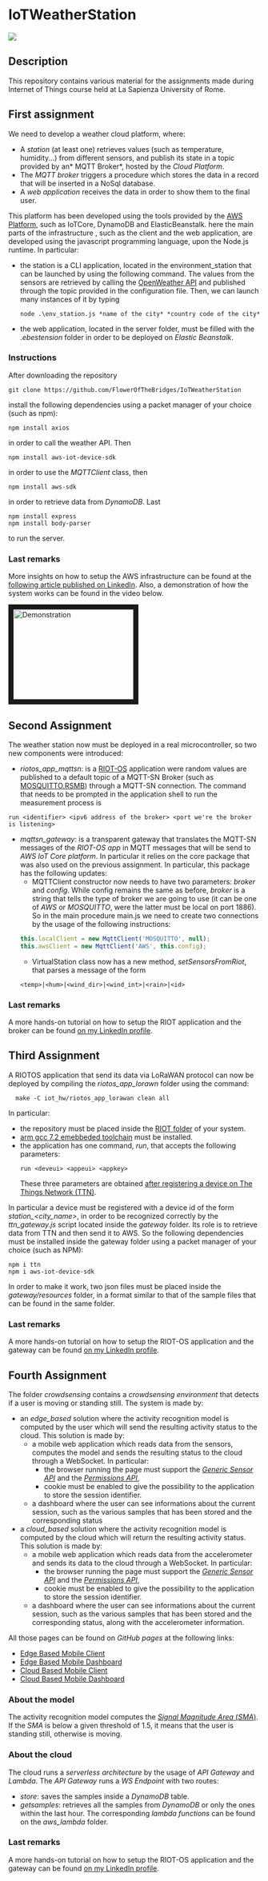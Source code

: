 # IoTWeatherStation

<img src="http://www.dis.uniroma1.it/sites/default/files/marchio%20logo%20eng%20jpg.jpg">

## Description
This repository contains various material for the assignments made during Internet of Things course held at La Sapienza University of Rome.

## First assignment
We need to develop a weather cloud platform, where:

* A *station* (at least one) retrieves values (such as temperature, humidity...) from different sensors, and publish its state in a topic provided by an* MQTT Broker*, hosted by the *Cloud Platform*.
* The *MQTT broker* triggers a procedure which stores the data in a record that will be inserted in a NoSql database.
* A *web application* receives the data in order to show them to the final user.

This platform has been developed using the tools provided by the [AWS Platform](https://console.aws.amazon.com), such as IoTCore, DynamoDB and ElasticBeanstalk. 
here the main parts of the infrastructure , such as the client and the web application, are developed using the javascript programming language, upon the Node.js runtime. In particular:

* the station is a CLI application, located in the environment_station that can be launched by using the following command. The values from the sensors are retrieved by calling the [OpenWeather API](https://openweathermap.org/api) and published through the topic provided in the configuration file. Then, we can launch many instances of it by typing
  ```
  node .\env_station.js *name of the city* *country code of the city* 
  ```
* the web application, located in the server folder, must be filled with the *.ebestension* folder in order to be deployed on *Elastic Beanstalk*.

### Instructions
After downloading the repository
```
git clone https://github.com/FlowerOfTheBridges/IoTWeatherStation
```
install the following dependencies using a packet manager of your choice (such as npm):

```
npm install axios
```
in order to call the weather API. Then
```
npm install aws-iot-device-sdk
```
in order to use the *MQTTClient* class, then
```
npm install aws-sdk
```
in order to retrieve data from *DynamoDB*. Last
```
npm install express
npm install body-parser
```
to run the server.
### Last remarks
More insights on how to setup the AWS infrastructure can be found at the [following article published on LinkedIn](https://www.linkedin.com/pulse/first-approach-iot-virtual-enviromental-station-aws-core-fiordeponti).
Also, a demonstration of how the system works can be found in the video below.


<a href="http://www.youtube.com/watch?feature=player_embedded&v=HBU_OFe8jx4&t=22s
" target="_blank"><img src="http://img.youtube.com/vi/HBU_OFe8jx4&t=22s/0.jpg" 
alt="Demonstration" width="240" height="180" border="10" /></a>

## Second Assignment
The weather station now must be deployed in a real microcontroller, so two new components were introduced:
* *riotos_app_mqttsn*: is a [RIOT-OS](https://github.com/RIOT-OS/RIOT) application were random values are published to a default topic of a MQTT-SN Broker (such as [MOSQUITTO.RSMB](https://github.com/eclipse/mosquitto.rsmb)) through a MQTT-SN connection. The command that needs to be prompted in the application shell to run the measurement process is 
 ```
 run <identifier> <ipv6 address of the broker> <port we're the broker is listening>
 ```
* *mqttsn_gateway*: is a transparent gateway that translates the MQTT-SN messages of the *RIOT-OS app* in MQTT messages that will be send to *AWS IoT Core platform*. In particular it relies on the core package that was also used on the previous assignment. In particular, this package has the following updates:
  - MQTTClient constructor now needs to have two parameters: *broker* and *config*. While config remains the same as before, *broker* is a string that tells the type of broker we are going to use (it can be one of *AWS* or *MOSQUITTO*, were the latter must be local on port 1886). So in the main procedure main.js we need to create two connections by the usage of the following instructions:
   ```javascript
   this.localClient = new MqttClient('MOSQUITTO', null);
   this.awsClient = new MqttClient('AWS', this.config);
   ```
  - VirtualStation class now has a new method, *setSensorsFromRiot*, that parses a message of the form 
  ```
  <temp>|<hum>|<wind_dir>|<wind_int>|<rain>|<id>
  ```
### Last remarks
A more hands-on tutorial on how to setup the RIOT application and the broker can be found [on my LinkedIn profile](https://www.linkedin.com/pulse/another-step-through-iot-field-programming-things-fiordeponti/).

## Third Assignment
A RIOTOS application that send its data via LoRaWAN protocol can now be deployed by compiling the *riotos_app_lorawn* folder using the command:
```
  make -C iot_hw/riotos_app_lorawan clean all
```
In particular:
* the repository must be placed inside the [RIOT folder](https://github.com/RIOT-OS/RIOT) of your system.
* [arm gcc 7.2 emebbeded toolchain](https://developer.arm.com/tools-and-software/open-source-software/developer-tools/gnu-toolchain/gnu-rm) must be installed.
* the application has one command, *run*, that accepts the following parameters:
  ```
  run <deveui> <appeui> <appkey>
  ```
  These three parameters are obtained [after registering a device on The Things Network (TTN)](https://www.thethingsnetwork.org/docs/devices/registration.html). 
  
In particular a device must be registered with a device id of the form *station_<city_name>*, in order to be recognized correctly by the *ttn_gateway.js* script located inside the *gateway* folder. Its role is to retrieve data from TTN and then send it to AWS. So the following dependencies must be installed inside the gateway folder using a packet manager of your choice (such as NPM):
```
npm i ttn
npm i aws-iot-device-sdk
```
In order to make it work, two json files must be placed inside the *gateway/resources* folder, in a format similar to that of the sample files that can be found in the same folder.

### Last remarks
A more hands-on tutorial on how to setup the RIOT-OS application and the gateway can be found [on my LinkedIn profile](https://www.linkedin.com/pulse/integration-lorawan-communication-aws-iot-cloud-giovanni-fiordeponti/).

## Fourth Assignment 

The folder *crowdsensing* contains a *crowdsensing environment* that detects if a user is moving or standing still. The system is made by: 
* an *edge_based* solution where the activity recognition model is computed by the user which will send the resulting activity status to the cloud. This solution is made by:
  * a mobile web application which reads data from the sensors, computes the model and sends the resulting status to the cloud through a WebSocket. In particular:
    * the browser running the page must support the [*Generic Sensor API*](https://www.w3.org/TR/generic-sensor/) and the [*Permissions API*](https://w3c.github.io/permissions/),
    * cookie must be enabled to give the possibility to the application to store the session identifier.
  * a dashboard where the user can see informations about the current session, such as the various samples that has been stored and the corresponding status
* a *cloud_based* solution where the activity recognition model is computed by the cloud which will return the resulting activity status. This solution is made by:
  * a mobile web application which reads data from the accelerometer and sends its data to the cloud through a WebSocket. In particular:
    * the browser running the page must support the [*Generic Sensor API*](https://www.w3.org/TR/generic-sensor/) and the [*Permissions API*](https://w3c.github.io/permissions/),
    * cookie must be enabled to give the possibility to the application to store the session identifier.
  * a dashboard where the user can see informations about the current session, such as the various samples that has been stored and the corresponding status, along with the accelerometer information.
  
All those pages can be found on *GitHub pages* at the following links:
* [Edge Based Mobile Client](https://flowerofthebridges.github.io/IoTWeatherStation/crowdsensing/edge_based/)
* [Edge Based Mobile Dashboard](https://flowerofthebridges.github.io/IoTWeatherStation/crowdsensing/edge_based/dashboard)
* [Cloud Based Mobile Client](https://flowerofthebridges.github.io/IoTWeatherStation/crowdsensing/cloud_based)
* [Cloud Based Mobile Dashboard](https://flowerofthebridges.github.io/IoTWeatherStation/crowdsensing/cloud_based/dashboard)

### About the model
The activity recognition model computes the [*Signal Magnitude Area* (*SMA*)](https://en.wikipedia.org/wiki/Signal_magnitude_area). If the *SMA* is below a given threshold of 1.5, it means that the user is standing still, otherwise is moving.
### About the cloud
The cloud runs a *serverless architecture* by the usage of *API Gateway* and *Lambda*. The *API Gateway* runs a *WS Endpoint* with two routes:
* *store*: saves the samples inside a *DynamoDB* table.
* *getsamples*: retrieves all the samples from *DynamoDB*  or only the ones within the last hour.
The corresponding *lambda functions* can be found on the *aws_lambda* folder.  
### Last remarks
A more hands-on tutorial on how to setup the RIOT-OS application and the gateway can be found [on my LinkedIn profile](https://www.linkedin.com/pulse/develop-serverless-activity-recognition-model-using-aws-fiordeponti/).

